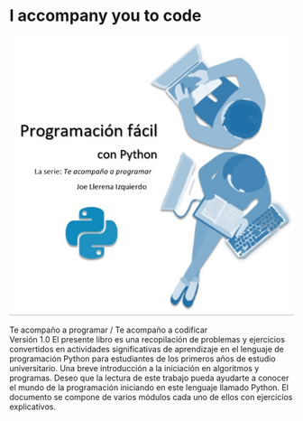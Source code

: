 # I accompany you to code
![Imagen](https://github.com/joellerena/I_accompany_you_to_code/blob/master/images/py1.jpg)

Te acompaño a programar / Te acompaño a codificar <br>
Versión 1.0
El presente libro es una recopilación de problemas y ejercicios convertidos en actividades significativas de aprendizaje en el lenguaje de programación Python para estudiantes de los primeros años de estudio universitario. 
Una breve introducción a la iniciación en algoritmos y programas. Deseo que la lectura de este trabajo pueda ayudarte a conocer el mundo de la programación iniciando en este lenguaje llamado Python. 
El documento se compone de varios módulos cada uno de ellos con ejercicios explicativos. 
